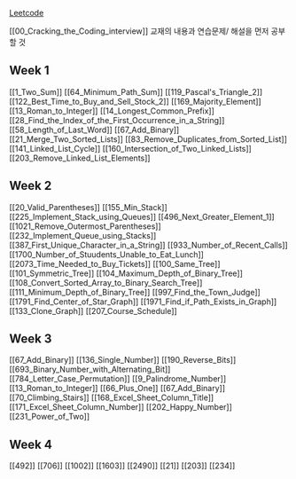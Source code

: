[Leetcode](https://leetcode.com/explore/)

[[00_Cracking_the_Coding_interview]] 교재의 내용과 연습문제/ 해설을 먼저 공부할 것
## Week 1
[[1_Two_Sum]]
[[64_Minimum_Path_Sum]]
[[119_Pascal's_Triangle_2]]
[[122_Best_Time_to_Buy_and_Sell_Stock_2]]
[[169_Majority_Element]]
[[13_Roman_to_Integer]]
[[14_Longest_Common_Prefix]]
[[28_Find_the_Index_of_the_First_Occurrence_in_a_String]]
[[58_Length_of_Last_Word]]
[[67_Add_Binary]]
[[21_Merge_Two_Sorted_Lists]]
[[83_Remove_Duplicates_from_Sorted_List]]
[[141_Linked_List_Cycle]]
[[160_Intersection_of_Two_Linked_Lists]]
[[203_Remove_Linked_List_Elements]]

## Week 2
[[20_Valid_Parentheses]]
[[155_Min_Stack]]
[[225_Implement_Stack_using_Queues]]
[[496_Next_Greater_Element_1]]
[[1021_Remove_Outermost_Parentheses]]
[[232_Implement_Queue_using_Stacks]]
[[387_First_Unique_Character_in_a_String]]
[[933_Number_of_Recent_Calls]]
[[1700_Number_of_Stuudents_Unable_to_Eat_Lunch]]
[[2073_Time_Needed_to_Buy_Tickets]]
[[100_Same_Tree]]
[[101_Symmetric_Tree]]
[[104_Maximum_Depth_of_Binary_Tree]]
[[108_Convert_Sorted_Array_to_Binary_Search_Tree]]
[[111_Minimum_Depth_of_Binary_Tree]]
[[997_Find_the_Town_Judge]]
[[1791_Find_Center_of_Star_Graph]]
[[1971_Find_if_Path_Exists_in_Graph]]
[[133_Clone_Graph]]
[[207_Course_Schedule]]
## Week 3
[[67_Add_Binary]]
[[136_Single_Number]]
[[190_Reverse_Bits]]
[[693_Binary_Number_with_Alternating_Bit]]
[[784_Letter_Case_Permutation]]
[[9_Palindrome_Number]]
[[13_Roman_to_Integer]]
[[66_Plus_One]]
[[67_Add_Binary]]
[[70_Climbing_Stairs]]
[[168_Excel_Sheet_Column_Title]]
[[171_Excel_Sheet_Column_Number]]
[[202_Happy_Number]]
[[231_Power_of_Two]]

## Week 4
[[492]]
[[706]]
[[1002]]
[[1603]]
[[2490]]
[[21]]
[[203]]
[[234]]